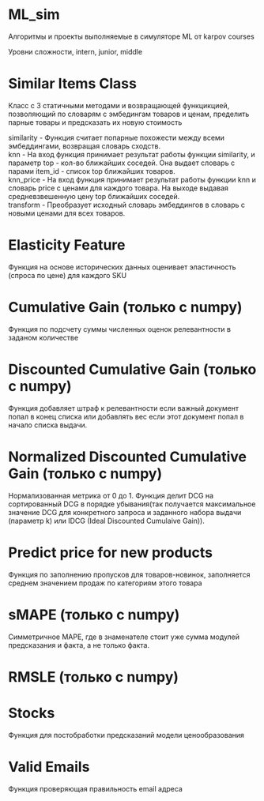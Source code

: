 # ML_sim
Алгоритмы и проекты выполняемые в симуляторе ML от karpov courses

Уровни сложности, intern, junior, middle

# Similar Items Class
Класс с 3 статичными методами и возвращающей функцикцией, позволяющий по словарям с эмбедингам товаров и ценам, пределить парные товары и предсказать их новую стоимость 

similarity - Функция считает попарные похожести между всеми эмбеддингами, возвращая словарь сходств.  
knn - На вход функция принимает результат работы функции similarity, и параметр top - кол-во ближайших соседей. Она выдает словарь с парами item_id - список top ближайших товаров.  
knn_price - На вход функция принимает результат работы функции knn и словарь price с ценами для каждого товара. На выходе выдавая средневзвешенную цену top ближайших соседей.  
transform - Преобразует исходный словарь эмбеддингов в словарь с новыми ценами для всех товаров.

# Elasticity Feature
Функция на основе исторических данных оценивает эластичность (спроса по цене) для каждого SKU 

# Cumulative Gain (только с numpy)
Функция по подсчету суммы численных оценок релевантности в заданом количестве

# Discounted Cumulative Gain (только с numpy)
Функция добавляет штраф к релевантности если важный документ попал в конец списка или добавлять вес если этот документ попал в начало списка выдачи.

# Normalized Discounted Cumulative Gain (только с numpy)
Нормализованная метрика от 0 до 1. Функция делит DCG на сортированный DCG в порядке убывания(так получается максимальное значение DCG для конкретного запроса и заданного набора выдачи (параметр k) или IDCG (Ideal Discounted Cumulaive Gain)). 

# Predict price for new products
Функция по заполнению пропусков для товаров-новинок, заполняется среднем значением продаж по категориям этого товара

# sMAPE (только с numpy) 
Симметричное MAPE, где в знаменателе стоит уже сумма модулей предсказания и факта, а не только факта.

# RMSLE (только с numpy)

# Stocks
Функция для постобработки предсказаний модели ценообразования

# Valid Emails
Функция проверяющая правильность email адреса
